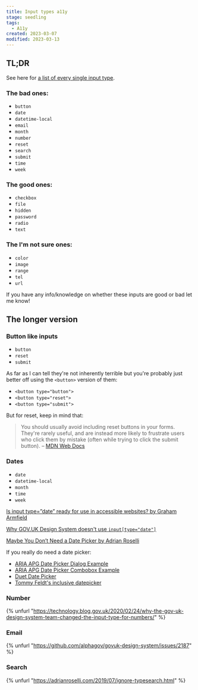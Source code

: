 ```yaml
---
title: Input types a11y
stage: seedling
tags:
  - A11y
created: 2023-03-07
modified: 2023-03-13
---
```


## TL;DR

See here for [a list of every single input type](https://developer.mozilla.org/en-US/docs/Web/HTML/Element/input#input_types).

### The bad ones:

- `button`
- `date`
- `datetime-local`
- `email`
- `month`
- `number`
- `reset`
- `search`
- `submit`
- `time`
- `week`

### The good ones:

- `checkbox`
- `file`
- `hidden`
- `password`
- `radio`
- `text`

### The I'm not sure ones:

- `color`
- `image`
- `range`
- `tel`
- `url`

If you have any info/knowledge on whether these inputs are good or bad let me know!

## The longer version

### Button like inputs

- `button`
- `reset`
- `submit`

As far as I can tell they're not inherently terrible but you're probably just better off using the `<button>` version of them:

- `<button type="button">`
- `<button type="reset">`
- `<button type="submit">`

But for reset, keep in mind that:

> You should usually avoid including reset buttons in your forms. They're rarely useful, and are instead more likely to frustrate users who click them by mistake (often while trying to click the submit button).
> – [MDN Web Docs](https://developer.mozilla.org/en-US/docs/Web/HTML/Element/input/reset)

### Dates

- `date`
- `datetime-local`
- `month`
- `time`
- `week`

[Is input type=”date” ready for use in accessible websites? by Graham Armfield](https://www.hassellinclusion.com/blog/input-type-date-ready-for-use/)

[Why GOV.UK Design System doesn't use `input[type="date"]`](https://github.com/alphagov/govuk-design-system-backlog/issues/43#issuecomment-1160139594)

[Maybe You Don’t Need a Date Picker by Adrian Roselli](https://adrianroselli.com/2019/07/maybe-you-dont-need-a-date-picker.html)

If you really do need a date picker:

- [ARIA APG Date Picker Dialog Example](https://www.w3.org/WAI/ARIA/apg/patterns/dialog-modal/examples/datepicker-dialog/)
- [ARIA APG Date Picker Combobox Example](https://www.w3.org/WAI/ARIA/apg/patterns/combobox/examples/combobox-datepicker/)
- [Duet Date Picker](https://github.com/duetds/date-picker)
- [Tommy Feldt's inclusive datepicker](https://github.com/fymmot/inclusive-dates)

### Number

{% unfurl "https://technology.blog.gov.uk/2020/02/24/why-the-gov-uk-design-system-team-changed-the-input-type-for-numbers/" %}

### Email

{% unfurl "https://github.com/alphagov/govuk-design-system/issues/2187" %}

### Search

{% unfurl "https://adrianroselli.com/2019/07/ignore-typesearch.html" %}
